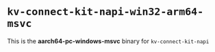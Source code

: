# `kv-connect-kit-napi-win32-arm64-msvc`

This is the **aarch64-pc-windows-msvc** binary for `kv-connect-kit-napi`
